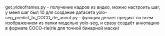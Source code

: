 get_videoframes.py - получение кадров из видео, можно настроить шаг, у меня шаг был 10 для создание датасета
yolo-seg_predict_to_COCO_rle_annot.py - функция делает предикт по всем изображением из папки моделью yolo-seg, и сразу создаёт аннотацию в формате COCO-rle(rle для точной бинарной маски)

